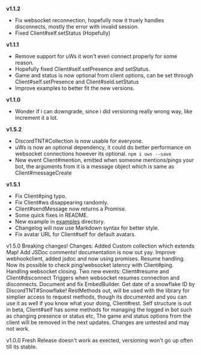 **v1.1.2**
- Fix websocket reconnection, hopefully now it truely handles disconnects, mostly the error with invalid session.
- Fixed Client#self.setStatus (Hopefully)

**v1.1.1**
- Remove support for uWs it won't even connect properly for some reason.
- Hopefully fixed Client#self.setPresence and setStatus.
- Game and status is now optional from client options, can be set through Client#self.setPresence and Client#seld.setStatus
- Improve examples to better fit the new versions.

**v1.1.0**
- Wonder if i can downgrade, since i did versioning really wrong way, like increment it a lot.

**v1.5.2**
- DiscordTNT#Collection is now usable for everyone.
- uWs is now an optional dependency, it could do better performance on websocket connections however its optional. `npm i uws --save`
- New event Client#mention, emitted when someone mentions/pings your bot, the arguments from it is a message object which is same as Client#messageCreate


**v1.5.1**
- Fix Client#ping typo.
- Fix Client#ws disappearing randomly.
- Client#sendMessage now returns a Promise.
- Some quick fixes in README.
- New example in [examples](https://github.com/freetnt5852/discord-tnt/blob/master/examples) directory.
- Changelog will now use Markdown syntax for better style.
- Fix avatar URL for Client#self for default avatars.

v1.5.0
Breaking changes!
Changes:
Added Custom collection which extends Map!
Add JSDoc comments! documentation is now out yay.
Improve webhookclient, added jsdoc and now using promises.
Resume handling.
Now its possible to check ping/websocket latency with Client#ping.
Handling websocket closing.
Two new events: Client#resume and Client#disconnect
Triggers when websocket resumes connection and disconnects.
Document and fix EmbedBuilder.
Get date of a snowflake ID by DiscordTNT#Snowflake!
RestMethods out, will be used with the library for simplier access to request methods, though its documented and you can use it as well if you know what your doing, Client#rest.
Self structure is out in beta, Client#self has some methods for managing the logged in bot such as changing presence or status etc, The game and status options from the client will be removed in the next updates.
Changes are untested and may not work.

v1.0.0
Fresh Release doesn't work as exected, versioning won't go up often till its stable.
